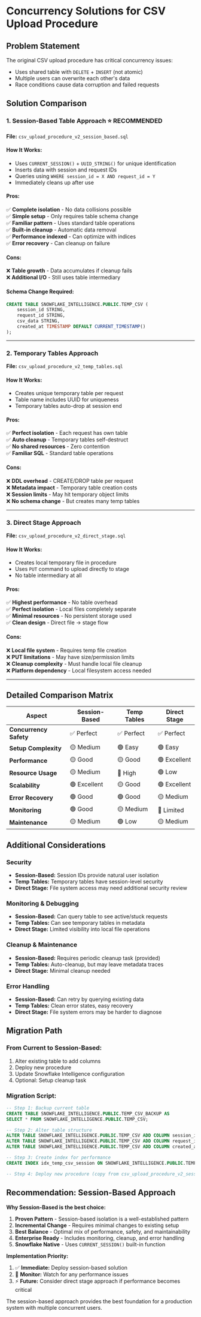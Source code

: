# Concurrency Solutions for CSV Upload Procedure

## Problem Statement

The original CSV upload procedure has critical concurrency issues:
- Uses shared table with `DELETE` + `INSERT` (not atomic)
- Multiple users can overwrite each other's data
- Race conditions cause data corruption and failed requests

## Solution Comparison

### 1. Session-Based Table Approach ⭐ **RECOMMENDED**

**File:** `csv_upload_procedure_v2_session_based.sql`

#### How It Works:
- Uses `CURRENT_SESSION()` + `UUID_STRING()` for unique identification
- Inserts data with session and request IDs 
- Queries using `WHERE session_id = X AND request_id = Y`
- Immediately cleans up after use

#### Pros:
✅ **Complete isolation** - No data collisions possible  
✅ **Simple setup** - Only requires table schema change  
✅ **Familiar pattern** - Uses standard table operations  
✅ **Built-in cleanup** - Automatic data removal  
✅ **Performance indexed** - Can optimize with indices  
✅ **Error recovery** - Can cleanup on failure  

#### Cons:
❌ **Table growth** - Data accumulates if cleanup fails  
❌ **Additional I/O** - Still uses table intermediary  

#### Schema Change Required:
```sql
CREATE TABLE SNOWFLAKE_INTELLIGENCE.PUBLIC.TEMP_CSV (
    session_id STRING,
    request_id STRING,  
    csv_data STRING,
    created_at TIMESTAMP DEFAULT CURRENT_TIMESTAMP()
);
```

---

### 2. Temporary Tables Approach

**File:** `csv_upload_procedure_v2_temp_tables.sql`

#### How It Works:
- Creates unique temporary table per request
- Table name includes UUID for uniqueness
- Temporary tables auto-drop at session end

#### Pros:
✅ **Perfect isolation** - Each request has own table  
✅ **Auto cleanup** - Temporary tables self-destruct  
✅ **No shared resources** - Zero contention  
✅ **Familiar SQL** - Standard table operations  

#### Cons:
❌ **DDL overhead** - CREATE/DROP table per request  
❌ **Metadata impact** - Temporary table creation costs  
❌ **Session limits** - May hit temporary object limits  
❌ **No schema change** - But creates many temp tables  

---

### 3. Direct Stage Approach  

**File:** `csv_upload_procedure_v2_direct_stage.sql`

#### How It Works:
- Creates local temporary file in procedure
- Uses `PUT` command to upload directly to stage
- No table intermediary at all

#### Pros:
✅ **Highest performance** - No table overhead  
✅ **Perfect isolation** - Local files completely separate  
✅ **Minimal resources** - No persistent storage used  
✅ **Clean design** - Direct file → stage flow  

#### Cons:
❌ **Local file system** - Requires temp file creation  
❌ **PUT limitations** - May have size/permission limits  
❌ **Cleanup complexity** - Must handle local file cleanup  
❌ **Platform dependency** - Local filesystem access needed  

---

## Detailed Comparison Matrix

| Aspect | Session-Based | Temp Tables | Direct Stage |
|--------|---------------|-------------|--------------|
| **Concurrency Safety** | ✅ Perfect | ✅ Perfect | ✅ Perfect |
| **Setup Complexity** | 🟡 Medium | 🟢 Easy | 🟢 Easy |
| **Performance** | 🟡 Good | 🟡 Good | 🟢 Excellent |
| **Resource Usage** | 🟡 Medium | 🔴 High | 🟢 Low |
| **Scalability** | 🟢 Excellent | 🟡 Good | 🟢 Excellent |
| **Error Recovery** | 🟢 Good | 🟢 Good | 🟡 Medium |
| **Monitoring** | 🟢 Good | 🟡 Medium | 🔴 Limited |
| **Maintenance** | 🟡 Medium | 🟢 Low | 🟡 Medium |

## Additional Considerations

### Security
- **Session-Based:** Session IDs provide natural user isolation
- **Temp Tables:** Temporary tables have session-level security  
- **Direct Stage:** File system access may need additional security review

### Monitoring & Debugging
- **Session-Based:** Can query table to see active/stuck requests
- **Temp Tables:** Can see temporary tables in metadata
- **Direct Stage:** Limited visibility into local file operations

### Cleanup & Maintenance
- **Session-Based:** Requires periodic cleanup task (provided)
- **Temp Tables:** Auto-cleanup, but may leave metadata traces
- **Direct Stage:** Minimal cleanup needed

### Error Handling
- **Session-Based:** Can retry by querying existing data
- **Temp Tables:** Clean error states, easy recovery
- **Direct Stage:** File system errors may be harder to diagnose

## Migration Path

### From Current to Session-Based:
1. Alter existing table to add columns
2. Deploy new procedure
3. Update Snowflake Intelligence configuration
4. Optional: Setup cleanup task

### Migration Script:
```sql
-- Step 1: Backup current table
CREATE TABLE SNOWFLAKE_INTELLIGENCE.PUBLIC.TEMP_CSV_BACKUP AS 
SELECT * FROM SNOWFLAKE_INTELLIGENCE.PUBLIC.TEMP_CSV;

-- Step 2: Alter table structure  
ALTER TABLE SNOWFLAKE_INTELLIGENCE.PUBLIC.TEMP_CSV ADD COLUMN session_id STRING;
ALTER TABLE SNOWFLAKE_INTELLIGENCE.PUBLIC.TEMP_CSV ADD COLUMN request_id STRING;
ALTER TABLE SNOWFLAKE_INTELLIGENCE.PUBLIC.TEMP_CSV ADD COLUMN created_at TIMESTAMP DEFAULT CURRENT_TIMESTAMP();

-- Step 3: Create index for performance
CREATE INDEX idx_temp_csv_session ON SNOWFLAKE_INTELLIGENCE.PUBLIC.TEMP_CSV (session_id, request_id);

-- Step 4: Deploy new procedure (copy from csv_upload_procedure_v2_session_based.sql)
```

## Recommendation: Session-Based Approach

**Why Session-Based is the best choice:**

1. **Proven Pattern** - Session-based isolation is a well-established pattern
2. **Incremental Change** - Requires minimal changes to existing setup  
3. **Best Balance** - Optimal mix of performance, safety, and maintainability
4. **Enterprise Ready** - Includes monitoring, cleanup, and error handling
5. **Snowflake Native** - Uses `CURRENT_SESSION()` built-in function

**Implementation Priority:**
1. ✅ **Immediate:** Deploy session-based solution  
2. 🔄 **Monitor:** Watch for any performance issues
3. ⚡ **Future:** Consider direct stage approach if performance becomes critical

The session-based approach provides the best foundation for a production system with multiple concurrent users.
